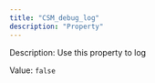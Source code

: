 ```yaml
---
title: "CSM_debug_log"
description: "Property"
---
```


Description: Use this property to log 

Value: `false`